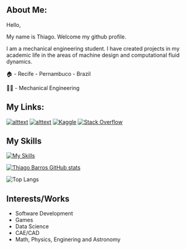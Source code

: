 ## About Me:

Hello,

My name is Thiago. Welcome my github profile.

I am a mechanical engineering student. I have created projects in my academic life in the areas of machine design and computational fluid dynamics.

🏠 - Recife - Pernambuco - Brazil

👨‍🎓 - Mechanical Engineering 

## My Links:

[![alttext](https://img.shields.io/badge/LinkedIn-0077B5?style=for-the-badge&logo=linkedin&logoColor=white)](https://br.linkedin.com/in/tbarrostec336)
[![alttext](https://img.shields.io/badge/YouTube-FF0000?style=for-the-badge&logo=youtube&logoColor=white)](https://www.youtube.com/channel/UCeGxsbFIdCEmaoYIMko4Xwg)
[![Kaggle](https://img.shields.io/badge/Kaggle-035a7d?style=for-the-badge&logo=kaggle&logoColor=white)](https://www.kaggle.com/tbarros1996)
[![Stack Overflow](https://img.shields.io/badge/-Stackoverflow-FE7A16?style=for-the-badge&logo=stack-overflow&logoColor=white)](https://stackoverflow.com/users/16546652/thiago-barros)

## My Skills

[![My Skills](https://skillicons.dev/icons?i=latex,matlab,py,c,octave,r,cpp,sqlite,pycharm,vscode,windows,linux,discord,autocad,arduino)](https://skillicons.dev)

[![Thiago Barros GitHub stats](https://github-readme-stats.vercel.app/api?username=Tbarros1996&theme=transparent)](https://github.com/Tbarros1996/github-readme-stats)

![Top Langs](https://github-readme-stats.vercel.app/api/top-langs/?username=Tbarros1996&theme=transparent)
                           

## Interests/Works
 - Software Development
 - Games
 - Data Science
 - CAE/CAD
 - Math, Physics, Enginering and Astronomy

